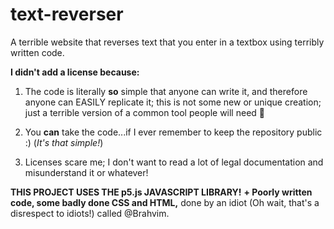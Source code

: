 # text-reverser
A terrible website that reverses text that you enter in a textbox using terribly written code.


**I didn't add a license because:**
1. The code is literally **so** simple that anyone can write it, and therefore anyone can EASILY replicate it; this is not some new or unique creation;
just a terrible version of a common tool people will need 🤣

2. You **can** take the code...if I ever remember to keep the repository public :)
  (*It's that simple!*)

3. Licenses scare me; I don't want to read a lot of legal documentation and misunderstand it or whatever!

**THIS PROJECT USES THE p5.js JAVASCRIPT LIBRARY!**
**+ Poorly written code, some badly done CSS and HTML,** done by an idiot (Oh wait, that's a disrespect to idiots!) called @Brahvim.
